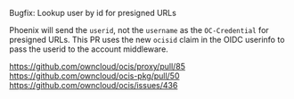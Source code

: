 Bugfix: Lookup user by id for presigned URLs

Phoenix will send the `userid`, not the `username` as the `OC-Credential` for presigned URLs. This PR uses the new `ocisid` claim in the OIDC userinfo to pass the userid to the account middleware.

<https://github.com/owncloud/ocis/proxy/pull/85>
<https://github.com/owncloud/ocis-pkg/pull/50>
<https://github.com/owncloud/ocis/issues/436>
